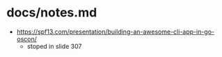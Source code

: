 # docs/notes.md

- https://spf13.com/presentation/building-an-awesome-cli-app-in-go-oscon/
  - stoped in slide 307